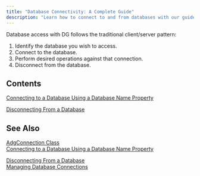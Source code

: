 ```yaml
---
title: "Database Connectivity: A Complete Guide"
description: "Learn how to connect to and from databases with our guide. Covers connection strings, troubleshooting, and secure connectivity practices."
---
```


Database access with DG follows the traditional client/server pattern: 

1. Identify the database you wish to access.
2. Connect to the database.
3. Perform desired operations against that connection.
4. Disconnect from the database.

## Contents

[Connecting to a Database Using a Database Name Property](connectingtoa-database.html) 

[Disconnecting From a Database](disconnectingfroma-database.html) 
## See Also


[AdgConnection Class](/reference/datagate/datagate-client/adg-connection.html)
      <br />
      [Connecting to a Database Using a Database Name Property](connectingtoa-database.html)
      <br />

[Disconnecting From a Database](disconnectingfroma-database.html) <br />[Managing Database Connections](managing-database-connections.html)<br />

